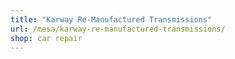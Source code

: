 ```yaml
---
title: "Karway Re-Manufactured Transmissions"
url: /mesa/karway-re-manufactured-transmissions/
shop: car repair
---
```

